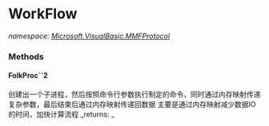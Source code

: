 ﻿
# WorkFlow
_namespace: [Microsoft.VisualBasic.MMFProtocol](N-Microsoft.VisualBasic.MMFProtocol.md)_



### Methods

#### FolkProc``2
创建出一个子进程，然后按照命令行参数执行制定的命令，同时通过内存映射传递复杂参数，最后结束后通过内存映射传递回数据
 主要是通过内存映射减少数据IO的时间，加快计算流程
_returns: _



